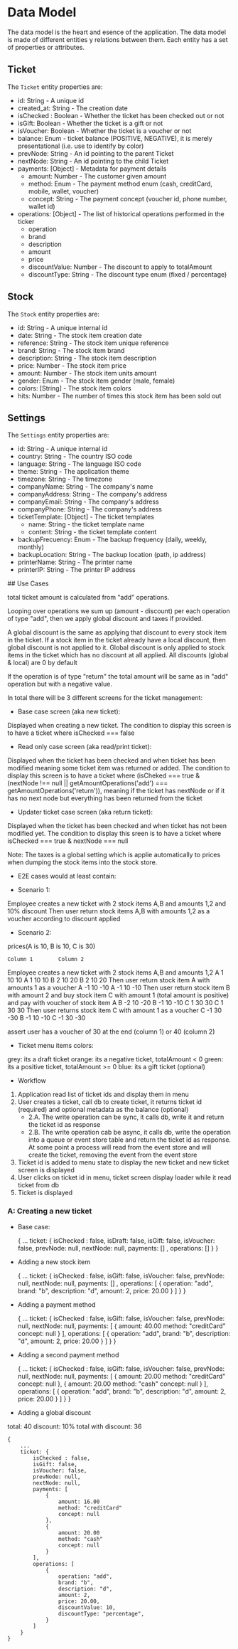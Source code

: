 # Data Model

The data model is the heart and esence of the application. The data model is made of different entities y relations between them. Each entity has a set of properties or attributes.

## Ticket

The `Ticket` entity properties are:

- id: String - A unique id
- created_at: String - The creation date
- isChecked : Boolean - Whether the ticket has been checked out or not
- isGift: Boolean - Whether the ticket is a gift or not
- isVoucher: Boolean - Whether the ticket is a voucher or not
- balance: Enum - ticket balance (POSITIVE, NEGATIVE), it is merely presentational (i.e. use to identify by color)
- prevNode: String - An id pointing to the parent Ticket
- nextNode: String - An id pointing to the child Ticket
- payments: [Object] - Metadata for payment details 
    - amount: Number - The customer given amount
    - method: Enum - The payment method enum (cash, creditCard, mobile, wallet, voucher)
    - concept: String - The payment concept (voucher id, phone number, wallet id)
- operations: [Object] - The list of historical operations performed in the ticker
    - operation
    - brand
    - description
    - amount
    - price
    - discountValue: Number - The discount to apply to totalAmount
    - discountType: String - The discount type enum (fixed / percentage)

## Stock

The `Stock` entity properties are:

- id: String - A unique internal id
- date: String - The stock item creation date
- reference: String - The stock item unique reference
- brand: String - The stock item brand
- description: String - The stock item description
- price: Number - The stock item price
- amount: Number - The stock item units amount
- gender: Enum - The stock item gender (male, female)
- colors: [String] - The stock item colors
- hits: Number - The number of times this stock item has been sold out

## Settings

The `Settings` entity properties are:

- id: String - A unique internal id
- country: String - The country ISO code
- language: String - The language ISO code
- theme: String - The application theme
- timezone: String - The timezone
- companyName: String - The company's name
- companyAddress: String - The company's address
- companyEmail: String - The company's address
- companyPhone: String - The company's address
- ticketTemplate: [Object] - The ticket templates   
    - name: String - the ticket template name
    - content: String - the ticket template content
- backupFrecuency: Enum - The backup frequency (daily, weekly, monthly)
- backupLocation: String - The backup location (path, ip address)
- printerName: String - The printer name
- printerIP: String - The printer IP address


## Use Cases

total ticket amount is calculated from "add" operations.

Looping over operations we sum up (amount - discount) per each operation of type "add", then we apply global discount and taxes if provided.

A global discount is the same as applying that discount to every stock item in the ticket. If a stock item in the ticket already have a local discount, then global discount is not applied to it. Global discount is only applied to stock items in the ticket which has no discount at all applied. All discounts (global & local) are 0 by default

If the operation is of type "return" the total amount will be same as in "add" operation but with a negative value.

In total there will be 3 different screens for the ticket management:

- Base case screen (aka new ticket): 

Displayed when creating a new ticket. The condition to display this screen is to have a ticket where isChecked === false

- Read only case screen (aka read/print ticket):

Displayed when the ticket has been checked and when ticket has been modified meaning some ticket item was returned or added. The condition to display this screen is to have a ticket where (isCheked === true & (nextNode !== null || getAmountOperations('add') === getAmountOperations('return')), meaning if the ticket has nextNode or if it has no next node but everything has been returned from the ticket

- Updater ticket case screen (aka return ticket):

Displayed when the ticket has been checked and when ticket has not been modified yet. The condition to display this sreen is to have a ticket where isChecked === true & nextNode === null

Note: The taxes is a global setting which is applie automatically to prices when dumping the stock items into the stock store.

* E2E cases would at least contain:

 - Scenario 1:

 Employee creates a new ticket with 2 stock items A,B and amounts 1,2 and 10% discount 
 Then user return stock items A,B with amounts 1,2 as a voucher according to discount applied

 - Scenario 2:

 prices(A is 10, B is 10, C is 30)
 
    Column 1        Column 2
 Employee creates a new ticket with 2 stock items A,B and amounts 1,2
    A 1 10 10       A 1 10 10
    B 2 10 20       B 2 10 20
 Then user return stock item A with amounts 1 as a voucher
    A -1 10 -10     A -1 10 -10
 Then user return stock item B with amount 2 and buy stock item C with amount 1 (total amount is positive) and pay with voucher of stock item A
    B -2 10 -20     B -1 10 -10
    C  1 30  30     C  1 30  30
 Then user returns stock item C with amount 1 as a voucher 
    C -1 30 -30     B -1 10 -10
                    C -1 30 -30

 assert user has a voucher of 30 at the end (column 1) or 40 (column 2)

* Ticket menu items colors:

grey: its a draft ticket
orange: its a negative ticket, totalAmount < 0
green: its a positive ticket, totalAmount >= 0
blue: its a gift ticket (optional)

* Workflow 

1. Application read list of ticket ids and display them in menu
2. User creates a ticket, call db to create ticket, it returns ticket id (required) and optional metadata as the balance (optional)
    - 2.A. The write operation can be sync, it calls db, write it and return the ticket id as response
    - 2.B. The write operation cab be async, it calls db, write the operation into a queue or event store table and return the ticket id as response. At some point a process will read from the event store and will create the ticket, removing the event from the event store
3. Ticket id is added to menu state to display the new ticket and new ticket screen is displayed
4. User clicks on ticket id in menu, ticket screen display loader while it read ticket from db
5. Ticket is displayed

### A: Creating a new ticket 

- Base case: 

    {
        ...
        ticket: {
            isChecked : false,
            isDraft: false,
            isGift: false,
            isVoucher: false,
            prevNode: null,
            nextNode: null,
            payments: [] ,
            operations: [] 
        }
    }

- Adding a new stock item 

    {
        ...
        ticket: {
            isChecked : false,
            isGift: false,
            isVoucher: false,
            prevNode: null,
            nextNode: null,
            payments: [] ,
            operations: [
                {
                    operation: "add", 
                    brand: "b", 
                    description: "d", 
                    amount: 2,
                    price: 20.00
                }
            ] 
        }
    }

- Adding a payment method

    {
        ...
        ticket: {
            isChecked : false,
            isGift: false,
            isVoucher: false,
            prevNode: null,
            nextNode: null,
            payments: [
                {
                    amount: 40.00
                    method: "creditCard"
                    concept: null
                }
            ],
            operations: [
                {
                    operation: "add", 
                    brand: "b", 
                    description: "d", 
                    amount: 2,
                    price: 20.00
                }
            ] 
        }
    }

- Adding a second payment method

    {
        ...
        ticket: {
            isChecked : false,
            isGift: false,
            isVoucher: false,
            prevNode: null,
            nextNode: null,
            payments: [
                {
                    amount: 20.00
                    method: "creditCard"
                    concept: null
                },
                {
                    amount: 20.00
                    method: "cash"
                    concept: null
                }
            ],
            operations: [
                {
                    operation: "add", 
                    brand: "b", 
                    description: "d", 
                    amount: 2,
                    price: 20.00
                }
            ] 
        }
    }


- Adding a global discount

total: 40
discount: 10%
total with discount: 36

    {
        ...
        ticket: {
            isChecked : false,
            isGift: false,
            isVoucher: false,
            prevNode: null,
            nextNode: null,
            payments: [
                {
                    amount: 16.00
                    method: "creditCard"
                    concept: null
                },
                {
                    amount: 20.00
                    method: "cash"
                    concept: null
                }
            ],
            operations: [
                {
                    operation: "add", 
                    brand: "b", 
                    description: "d", 
                    amount: 2,
                    price: 20.00,
                    discountValue: 10,
                    discountType: "percentage",
                }
            ] 
        }
    }
